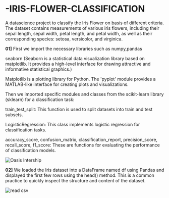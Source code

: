 # -IRIS-FLOWER-CLASSIFICATION
A datascience project to classify the Iris Flower on basis of different criteria. The dataset contains measurements of various iris flowers, including their sepal length, sepal width, petal length, and petal width, as well as their corresponding species: setosa, versicolor, and virginica.


**01]** First we import the necessary libraries such as numpy,pandas 

seaborn (Seaborn is a statistical data visualization library based on matplotlib. It provides a high-level interface for drawing attractive and informative statistical graphics.) 

Matplotlib is a plotting library for Python. The 'pyplot' module provides a MATLAB-like interface for creating plots and visualizations.

Then we imported specific modules and classes from the scikit-learn library (sklearn) for a classification task:

train_test_split: This function is used to split datasets into train and test subsets.

LogisticRegression: This class implements logistic regression for classification tasks.

accuracy_score, confusion_matrix, classification_report, precision_score, recall_score, f1_score: These are functions for evaluating the performance of classification models.

![Oasis Intership](https://github.com/shubham-dethe/-IRIS-FLOWER-CLASSIFICATION/assets/131885305/6832ed84-71c5-4448-b560-185951a595d1)


**02]** We loaded the Iris dataset into a DataFrame named df using Pandas and displayed the first few rows using the head() method. This is a common practice to quickly inspect the structure and content of the dataset.

![read csv](https://github.com/shubham-dethe/-IRIS-FLOWER-CLASSIFICATION/assets/131885305/a0e8f26d-dbcc-4a0f-ad6d-51be3f06340b)
